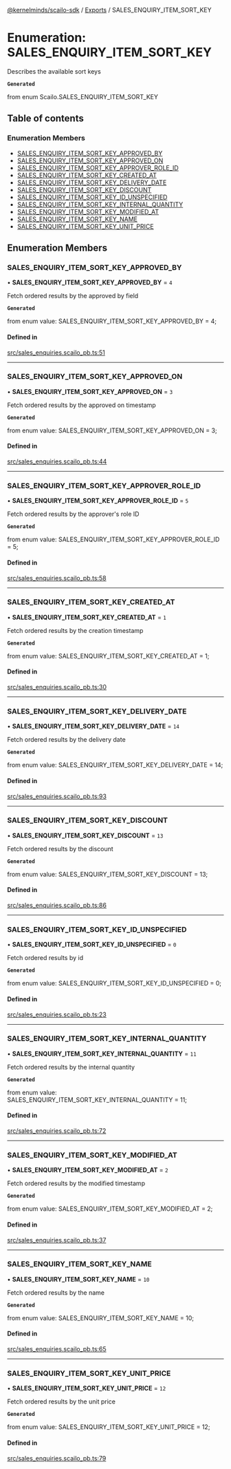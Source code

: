 [@kernelminds/scailo-sdk](../README.md) / [Exports](../modules.md) / SALES\_ENQUIRY\_ITEM\_SORT\_KEY

# Enumeration: SALES\_ENQUIRY\_ITEM\_SORT\_KEY

Describes the available sort keys

**`Generated`**

from enum Scailo.SALES_ENQUIRY_ITEM_SORT_KEY

## Table of contents

### Enumeration Members

- [SALES\_ENQUIRY\_ITEM\_SORT\_KEY\_APPROVED\_BY](SALES_ENQUIRY_ITEM_SORT_KEY.md#sales_enquiry_item_sort_key_approved_by)
- [SALES\_ENQUIRY\_ITEM\_SORT\_KEY\_APPROVED\_ON](SALES_ENQUIRY_ITEM_SORT_KEY.md#sales_enquiry_item_sort_key_approved_on)
- [SALES\_ENQUIRY\_ITEM\_SORT\_KEY\_APPROVER\_ROLE\_ID](SALES_ENQUIRY_ITEM_SORT_KEY.md#sales_enquiry_item_sort_key_approver_role_id)
- [SALES\_ENQUIRY\_ITEM\_SORT\_KEY\_CREATED\_AT](SALES_ENQUIRY_ITEM_SORT_KEY.md#sales_enquiry_item_sort_key_created_at)
- [SALES\_ENQUIRY\_ITEM\_SORT\_KEY\_DELIVERY\_DATE](SALES_ENQUIRY_ITEM_SORT_KEY.md#sales_enquiry_item_sort_key_delivery_date)
- [SALES\_ENQUIRY\_ITEM\_SORT\_KEY\_DISCOUNT](SALES_ENQUIRY_ITEM_SORT_KEY.md#sales_enquiry_item_sort_key_discount)
- [SALES\_ENQUIRY\_ITEM\_SORT\_KEY\_ID\_UNSPECIFIED](SALES_ENQUIRY_ITEM_SORT_KEY.md#sales_enquiry_item_sort_key_id_unspecified)
- [SALES\_ENQUIRY\_ITEM\_SORT\_KEY\_INTERNAL\_QUANTITY](SALES_ENQUIRY_ITEM_SORT_KEY.md#sales_enquiry_item_sort_key_internal_quantity)
- [SALES\_ENQUIRY\_ITEM\_SORT\_KEY\_MODIFIED\_AT](SALES_ENQUIRY_ITEM_SORT_KEY.md#sales_enquiry_item_sort_key_modified_at)
- [SALES\_ENQUIRY\_ITEM\_SORT\_KEY\_NAME](SALES_ENQUIRY_ITEM_SORT_KEY.md#sales_enquiry_item_sort_key_name)
- [SALES\_ENQUIRY\_ITEM\_SORT\_KEY\_UNIT\_PRICE](SALES_ENQUIRY_ITEM_SORT_KEY.md#sales_enquiry_item_sort_key_unit_price)

## Enumeration Members

### SALES\_ENQUIRY\_ITEM\_SORT\_KEY\_APPROVED\_BY

• **SALES\_ENQUIRY\_ITEM\_SORT\_KEY\_APPROVED\_BY** = ``4``

Fetch ordered results by the approved by field

**`Generated`**

from enum value: SALES_ENQUIRY_ITEM_SORT_KEY_APPROVED_BY = 4;

#### Defined in

[src/sales_enquiries.scailo_pb.ts:51](https://github.com/scailo/ts-sdk/blob/c10a36b57201dfa5903d4b53efa1e62aa6208936/src/sales_enquiries.scailo_pb.ts#L51)

___

### SALES\_ENQUIRY\_ITEM\_SORT\_KEY\_APPROVED\_ON

• **SALES\_ENQUIRY\_ITEM\_SORT\_KEY\_APPROVED\_ON** = ``3``

Fetch ordered results by the approved on timestamp

**`Generated`**

from enum value: SALES_ENQUIRY_ITEM_SORT_KEY_APPROVED_ON = 3;

#### Defined in

[src/sales_enquiries.scailo_pb.ts:44](https://github.com/scailo/ts-sdk/blob/c10a36b57201dfa5903d4b53efa1e62aa6208936/src/sales_enquiries.scailo_pb.ts#L44)

___

### SALES\_ENQUIRY\_ITEM\_SORT\_KEY\_APPROVER\_ROLE\_ID

• **SALES\_ENQUIRY\_ITEM\_SORT\_KEY\_APPROVER\_ROLE\_ID** = ``5``

Fetch ordered results by the approver's role ID

**`Generated`**

from enum value: SALES_ENQUIRY_ITEM_SORT_KEY_APPROVER_ROLE_ID = 5;

#### Defined in

[src/sales_enquiries.scailo_pb.ts:58](https://github.com/scailo/ts-sdk/blob/c10a36b57201dfa5903d4b53efa1e62aa6208936/src/sales_enquiries.scailo_pb.ts#L58)

___

### SALES\_ENQUIRY\_ITEM\_SORT\_KEY\_CREATED\_AT

• **SALES\_ENQUIRY\_ITEM\_SORT\_KEY\_CREATED\_AT** = ``1``

Fetch ordered results by the creation timestamp

**`Generated`**

from enum value: SALES_ENQUIRY_ITEM_SORT_KEY_CREATED_AT = 1;

#### Defined in

[src/sales_enquiries.scailo_pb.ts:30](https://github.com/scailo/ts-sdk/blob/c10a36b57201dfa5903d4b53efa1e62aa6208936/src/sales_enquiries.scailo_pb.ts#L30)

___

### SALES\_ENQUIRY\_ITEM\_SORT\_KEY\_DELIVERY\_DATE

• **SALES\_ENQUIRY\_ITEM\_SORT\_KEY\_DELIVERY\_DATE** = ``14``

Fetch ordered results by the delivery date

**`Generated`**

from enum value: SALES_ENQUIRY_ITEM_SORT_KEY_DELIVERY_DATE = 14;

#### Defined in

[src/sales_enquiries.scailo_pb.ts:93](https://github.com/scailo/ts-sdk/blob/c10a36b57201dfa5903d4b53efa1e62aa6208936/src/sales_enquiries.scailo_pb.ts#L93)

___

### SALES\_ENQUIRY\_ITEM\_SORT\_KEY\_DISCOUNT

• **SALES\_ENQUIRY\_ITEM\_SORT\_KEY\_DISCOUNT** = ``13``

Fetch ordered results by the discount

**`Generated`**

from enum value: SALES_ENQUIRY_ITEM_SORT_KEY_DISCOUNT = 13;

#### Defined in

[src/sales_enquiries.scailo_pb.ts:86](https://github.com/scailo/ts-sdk/blob/c10a36b57201dfa5903d4b53efa1e62aa6208936/src/sales_enquiries.scailo_pb.ts#L86)

___

### SALES\_ENQUIRY\_ITEM\_SORT\_KEY\_ID\_UNSPECIFIED

• **SALES\_ENQUIRY\_ITEM\_SORT\_KEY\_ID\_UNSPECIFIED** = ``0``

Fetch ordered results by id

**`Generated`**

from enum value: SALES_ENQUIRY_ITEM_SORT_KEY_ID_UNSPECIFIED = 0;

#### Defined in

[src/sales_enquiries.scailo_pb.ts:23](https://github.com/scailo/ts-sdk/blob/c10a36b57201dfa5903d4b53efa1e62aa6208936/src/sales_enquiries.scailo_pb.ts#L23)

___

### SALES\_ENQUIRY\_ITEM\_SORT\_KEY\_INTERNAL\_QUANTITY

• **SALES\_ENQUIRY\_ITEM\_SORT\_KEY\_INTERNAL\_QUANTITY** = ``11``

Fetch ordered results by the internal quantity

**`Generated`**

from enum value: SALES_ENQUIRY_ITEM_SORT_KEY_INTERNAL_QUANTITY = 11;

#### Defined in

[src/sales_enquiries.scailo_pb.ts:72](https://github.com/scailo/ts-sdk/blob/c10a36b57201dfa5903d4b53efa1e62aa6208936/src/sales_enquiries.scailo_pb.ts#L72)

___

### SALES\_ENQUIRY\_ITEM\_SORT\_KEY\_MODIFIED\_AT

• **SALES\_ENQUIRY\_ITEM\_SORT\_KEY\_MODIFIED\_AT** = ``2``

Fetch ordered results by the modified timestamp

**`Generated`**

from enum value: SALES_ENQUIRY_ITEM_SORT_KEY_MODIFIED_AT = 2;

#### Defined in

[src/sales_enquiries.scailo_pb.ts:37](https://github.com/scailo/ts-sdk/blob/c10a36b57201dfa5903d4b53efa1e62aa6208936/src/sales_enquiries.scailo_pb.ts#L37)

___

### SALES\_ENQUIRY\_ITEM\_SORT\_KEY\_NAME

• **SALES\_ENQUIRY\_ITEM\_SORT\_KEY\_NAME** = ``10``

Fetch ordered results by the name

**`Generated`**

from enum value: SALES_ENQUIRY_ITEM_SORT_KEY_NAME = 10;

#### Defined in

[src/sales_enquiries.scailo_pb.ts:65](https://github.com/scailo/ts-sdk/blob/c10a36b57201dfa5903d4b53efa1e62aa6208936/src/sales_enquiries.scailo_pb.ts#L65)

___

### SALES\_ENQUIRY\_ITEM\_SORT\_KEY\_UNIT\_PRICE

• **SALES\_ENQUIRY\_ITEM\_SORT\_KEY\_UNIT\_PRICE** = ``12``

Fetch ordered results by the unit price

**`Generated`**

from enum value: SALES_ENQUIRY_ITEM_SORT_KEY_UNIT_PRICE = 12;

#### Defined in

[src/sales_enquiries.scailo_pb.ts:79](https://github.com/scailo/ts-sdk/blob/c10a36b57201dfa5903d4b53efa1e62aa6208936/src/sales_enquiries.scailo_pb.ts#L79)
